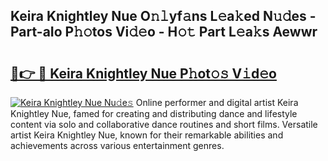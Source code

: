 ## Keira Knightley Nue O𝚗𝚕yf𝚊ns L𝚎a𝚔ed N𝚞𝚍es - Part-aIo P𝚑𝚘tos Vi𝚍𝚎o - H𝚘𝚝 Part L𝚎a𝚔s Aewwr

# <h2><a href="http://kf71i8l.oniu.top/?m=Keira+Knightley+Nue">🔗👉 🔴 Keira Knightley Nue P𝚑ot𝚘𝚜 V𝚒d𝚎o</a></h2>

[![Keira Knightley Nue Nu𝚍e𝚜](https://i.imgur.com/0qMVB7G.gif)](http://kf71i8l.oniu.top/?m=Keira+Knightley+Nue)
Online performer and digital artist Keira Knightley Nue, famed for creating and distributing dance and lifestyle content via solo and collaborative dance routines and short films. Versatile artist Keira Knightley Nue, known for their remarkable abilities and achievements across various entertainment genres.  

